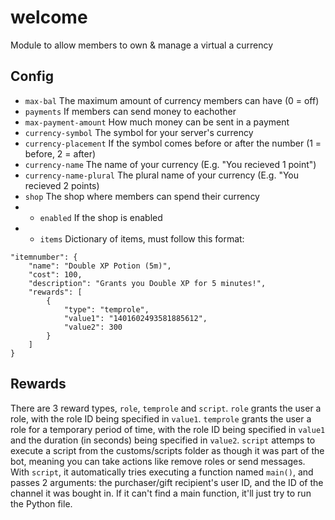 # welcome
Module to allow members to own & manage a virtual a currency

## Config
- `max-bal` The maximum amount of currency members can have (0 = off)
- `payments` If members can send money to eachother
- `max-payment-amount` How much money can be sent in a payment
- `currency-symbol` The symbol for your server's currency
- `currency-placement` If the symbol comes before or after the number (1 = before, 2 = after)
- `currency-name` The name of your currency (E.g. "You recieved 1 point")
- `currency-name-plural` The plural name of your currency  (E.g. "You recieved 2 points)
- `shop` The shop where members can spend their currency
- - `enabled` If the shop is enabled
- - `items` Dictionary of items, must follow this format:
```
"itemnumber": {
    "name": "Double XP Potion (5m)",
    "cost": 100,
    "description": "Grants you Double XP for 5 minutes!",
    "rewards": [
        {
            "type": "temprole",
            "value1": "1401602493581885612",
            "value2": 300
        }
    ]
}
```

## Rewards
There are 3 reward types, `role`, `temprole` and `script`. `role` grants the user a role, with the role ID being specified in `value1`. `temprole` grants the user a role for a temporary period of time, with the role ID being specified in `value1` and the duration (in seconds) being specified in `value2`. `script` attemps to execute a script from the customs/scripts folder as though it was part of the bot, meaning you can take actions like remove roles or send messages. With `script`, it automatically tries executing a function named `main()`, and passes 2 arguments: the purchaser/gift recipient's user ID, and the ID of the channel it was bought in. If it can't find a main function, it'll just try to run the Python file.